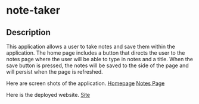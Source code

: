 # note-taker
## Description
  This application allows a user to take notes and save them within the application. The home page includes a button that directs the user to the notes page where the user will be able to type in notes and a title. When the save button is pressed, the notes will be saved to the side of the page and will persist when the page is refreshed.

  Here are screen shots of the application. [Homepage](assets/localhost_8080_(webpage).png)
  [Notes Page](assets/localhost_8080_notes(webpage)%20(1).png)

Here is the deployed website. [Site](https://stark-sands-70802.herokuapp.com)

